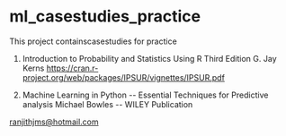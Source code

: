 # ml_casestudies_practice
This project containscasestudies for practice

1. Introduction to Probability and Statistics
 Using R
 Third Edition
 G. Jay Kerns
https://cran.r-project.org/web/packages/IPSUR/vignettes/IPSUR.pdf

2. Machine Learning in Python
 -- Essential Techniques for Predictive analysis
 Michael Bowles
 -- WILEY Publication
 
 
ranjithjms@hotmail.com
